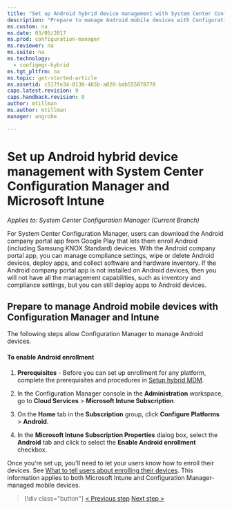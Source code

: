 ```yaml
---
title: "Set up Android hybrid device management with System Center Configuration Manager and Microsoft Intune | Microsoft Docs"
description: "Prepare to manage Android mobile devices with Configuration Manager and Intune."
ms.custom: na
ms.date: 03/05/2017
ms.prod: configuration-manager
ms.reviewer: na
ms.suite: na
ms.technology:
  - configmgr-hybrid
ms.tgt_pltfrm: na
ms.topic: get-started-article
ms.assetid: c517fe34-0130-465b-a020-bdb555878778
caps.latest.revision: 9
caps.handback.revision: 0
author: mtillman
ms.author: mtillman
manager: angrobe

---
```

# Set up Android hybrid device management with System Center Configuration Manager and Microsoft Intune

*Applies to: System Center Configuration Manager (Current Branch)*

For System Center Configuration Manager, users can download the Android company portal app from Google Play that lets them enroll Android (including Samsung KNOX Standard) devices. With the Android company portal app, you can manage compliance settings, wipe or delete Android devices, deploy apps, and collect software and hardware inventory. If the Android company portal app is not installed on Android devices, then you will not have all the management capabilities, such as inventory and compliance settings, but you can still deploy apps to Android devices.  

## Prepare to manage Android mobile devices with Configuration Manager and Intune  
 The following steps allow Configuration Manager to manage Android devices.  

#### To enable Android enrollment  

1.  **Prerequisites** - Before you can set up enrollment for any platform, complete the prerequisites and procedures in [Setup hybrid MDM](setup-hybrid-mdm.md).  

2.  In the Configuration Manager console in the **Administration** workspace, go to **Cloud Services** > **Microsoft Intune Subscription**.  

3.  On the **Home** tab in the **Subscription** group, click **Configure Platforms** > **Android**.  

4.  In the **Microsoft Intune Subscription Properties** dialog box, select the **Android** tab and click to select the **Enable Android enrollment** checkbox.  

 Once you're set up, you'll need to let your users know how to enroll their devices. See [What to tell users about enrolling their devices](https://docs.microsoft.com/intune/deploy-use/what-to-tell-your-end-users-about-using-microsoft-intune). This information applies to both Microsoft Intune and Configuration Manager-managed mobile devices.

 > [!div class="button"]
 [< Previous step](create-service-connection-point.md)  [Next step >](set-up-additional-management.md)

